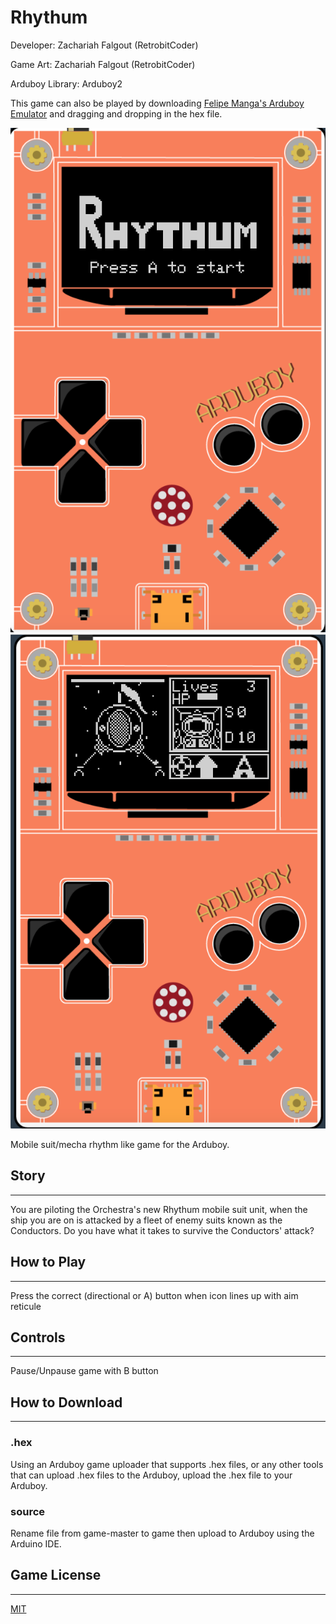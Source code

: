# Rhythum

Developer: Zachariah Falgout (RetrobitCoder)

Game Art: Zachariah Falgout (RetrobitCoder)

Arduboy Library: Arduboy2

This game can also be played by downloading [Felipe Manga's Arduboy Emulator](https://github.com/felipemanga/ProjectABE/releases) and dragging and dropping in the hex file.

![screenshot0](/images/screenshot0.png)
![screenshot1](/images/screenshot1.png)

Mobile suit/mecha rhythm like game for the Arduboy.

## Story
---

You are piloting the Orchestra's new Rhythum mobile suit unit, when the ship you are on is attacked by a fleet of enemy suits known as the Conductors. Do you have what it takes to survive the Conductors' attack?

## How to Play
---

Press the correct (directional or A) button when icon lines up with aim reticule

## Controls
---

Pause/Unpause game with B button

## How to Download
---

### .hex
Using an Arduboy game uploader that supports .hex files, or any other tools that can upload .hex files to the Arduboy, upload the .hex file to your Arduboy.

### source
Rename file from game-master to game then upload to Arduboy using the Arduino IDE.

## Game License
---
[MIT](https://opensource.org/licenses/MIT)
